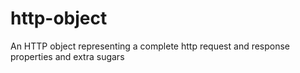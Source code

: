 # http-object
An HTTP object representing a complete http request and response properties and extra sugars
